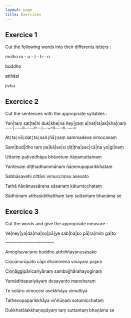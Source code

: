 ```yaml
---
layout: page
title: Exercises
---
```



## Exercice 1

Cut the following words into their differents letters :  
  

muḷho  m - u - ḷ - h - o

buddho

atthāsi

jivhā


## Exercice 2

Cut the sentences with the appropriate syllables :  
  

Yan|taṃ sat|te|hi duk|khe|na ñey|yaṃ a|nat|ta|ak|kha|ṇaṃ  
`−⏑⏑−∣−⏑−−ⵏⵏ−⏑⏑−−ⵏ⏔⏑⏑⏑∣−⏑⏑⏕⏔ⵏⵏ−−⏑⏑⏒ⵏⵏ⏑⏑−⏓⏑⏑×`

At∣ta∣vā∣dat∣ta∣sañ∣ñā∣ṇaṃ sammadeva vimocanaṃ  
  

Sam|bud|dho taṃ pa|kā|se|si diṭ|ṭha|sac|cā|na yo|gi|naṃ  
  

Uttariṃ paṭivedhāya bhāvetuṃ ñāṇamuttamaṃ  
  

Yantesaṃ diṭṭhadhammānam ñāṇenupaparikkhataṃ  
  

Sabbāsavehi cittāni vimucciṃsu asesato  
  

Tathā ñāṇānussārena sāsanaṃ kātumicchataṃ  
  

Sādhūnaṃ atthasiddhatthaṃ taṃ suttantaṃ bhaṇāma se


## Exercice 3

Cut the words and give the appropriate measure :

  

Ve|ney|ya|da|ma|no|pā|ye sab|ba|so pā|ra|miṃ ga|to  

`−⏑⏑−−⏑⏑−−⏑⏑−−⏑⏑⏑⏑⏑⏑−−−−−−⏑⏑−`

Amoghavacano buddho abhiññāyānusāsako  
  

Ciṇṇānurūpato cāpi dhammena vinayaṃ pajaṃ  
  

Ciṇṇāggipāricariyānaṃ sambojjhārahayoginaṃ  
  

Yamādittapariyāyaṃ desayanto manoharaṃ  
  

Te sotāro vimocesi asekkhāya vimuttiyā  
  

Tathevopaparikkhāya viññūṇaṃ sotumicchataṃ  
  

Dukkhatālakkhaṇopāyaṃ taṃ suttantaṃ bhaṇāma se
